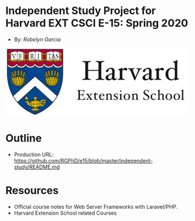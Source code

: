 # Independent Study Project for Harvard EXT CSCI E-15: Spring 2020
+ By: *Robelyn Garcia*

<img src="images/hes-logo.png">

# Outline
+ Production URL: <https://github.com/RGPhD/e15/blob/master/independent-study/README.md>

# Resources
+ Official course notes for Web Server Frameworks with Laravel/PHP.
+ Harvard Extension School related Courses